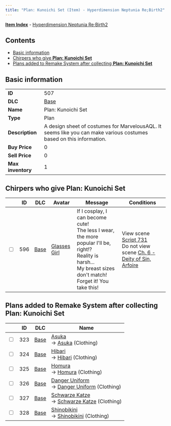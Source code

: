 ```yaml
---
title: "Plan: Kunoichi Set (Item) - Hyperdimension Neptunia Re;Birth2"
---
```


[**Item Index**](/neptunia/rb2/item/index.html) - [Hyperdimension Neptunia Re;Birth2](/neptunia/rb2)

## Contents

- [Basic information](#basic-information)
- [Chirpers who give **Plan: Kunoichi Set**](#chirpers-who-give-plan-kunoichi-set)
- [Plans added to Remake System after collecting **Plan: Kunoichi Set**](#plans-added-to-remake-system-after-collecting-plan-kunoichi-set)

## Basic information

|   |   |
| -- | -- |
| **ID** | 507 |
| **DLC** | [Base](/neptunia/rb2/dlc/0-base.html) |
| **Name** | Plan: Kunoichi Set |
| **Type** | Plan |
| **Description** | A design sheet of costumes for MarvelousAQL. It seems like you can make various costumes based on this information. |
| **Buy Price** | 0 |
| **Sell Price** | 0 |
| **Max inventory** | 1 |

## Chirpers who give **Plan: Kunoichi Set**

|    | ID | DLC | Avatar | Message | Conditions |
| -- | -- | --- | ------ | ------- | ---------- |
| <input type="checkbox" id="rb2-chirper-event-0-596" class="trackbox" /> | 596 | [Base](/neptunia/rb2/dlc/0-base.html) | [Glasses Girl](/neptunia/rb2/avatar/0-108-glasses-girl.html) | If I cosplay, I can become cute!<br />The less I wear, the more popular I'll be, right!?<br />Reality is harsh...<br />My breast sizes don't match! Forget it! You take this! | View scene [Script 731](/neptunia/rb2/scene/0-731-script-731.html)<br />Do not view scene [Ch. 6 - Deity of Sin, Arfoire](/neptunia/rb2/scene/0-403-ch-6-deity-of-sin-arfoire.html) |

## Plans added to Remake System after collecting **Plan: Kunoichi Set**

|    | ID | DLC | Name |
| -- | -- | --- | ---- |
| <input type="checkbox" id="rb2-remake-0-323" class="trackbox" /> | 323 | [Base](/neptunia/rb2/dlc/0-base.html) | [Asuka](/neptunia/rb2/remake/0-323-asuka.html)<br />→ [Asuka](/neptunia/rb2/item/0-1985-asuka.html) (Clothing) |
| <input type="checkbox" id="rb2-remake-0-324" class="trackbox" /> | 324 | [Base](/neptunia/rb2/dlc/0-base.html) | [Hibari](/neptunia/rb2/remake/0-324-hibari.html)<br />→ [Hibari](/neptunia/rb2/item/0-1986-hibari.html) (Clothing) |
| <input type="checkbox" id="rb2-remake-0-325" class="trackbox" /> | 325 | [Base](/neptunia/rb2/dlc/0-base.html) | [Homura](/neptunia/rb2/remake/0-325-homura.html)<br />→ [Homura](/neptunia/rb2/item/0-1987-homura.html) (Clothing) |
| <input type="checkbox" id="rb2-remake-0-326" class="trackbox" /> | 326 | [Base](/neptunia/rb2/dlc/0-base.html) | [Danger Uniform](/neptunia/rb2/remake/0-326-danger-uniform.html)<br />→ [Danger Uniform](/neptunia/rb2/item/0-1988-danger-uniform.html) (Clothing) |
| <input type="checkbox" id="rb2-remake-0-327" class="trackbox" /> | 327 | [Base](/neptunia/rb2/dlc/0-base.html) | [Schwarze Katze](/neptunia/rb2/remake/0-327-schwarze-katze.html)<br />→ [Schwarze Katze](/neptunia/rb2/item/0-1989-schwarze-katze.html) (Clothing) |
| <input type="checkbox" id="rb2-remake-0-328" class="trackbox" /> | 328 | [Base](/neptunia/rb2/dlc/0-base.html) | [Shinobikini](/neptunia/rb2/remake/0-328-shinobikini.html)<br />→ [Shinobikini](/neptunia/rb2/item/0-1990-shinobikini.html) (Clothing) |